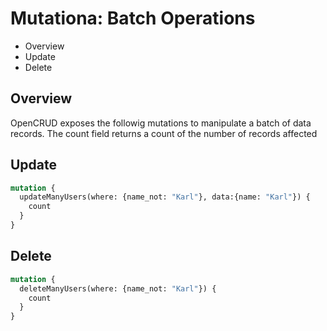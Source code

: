 # Mutationa: Batch Operations

* Overview
* Update
* Delete

## Overview

OpenCRUD exposes the followig mutations to manipulate a batch of data records. The count field returns a count of the number of records affected

## Update

```graphql
mutation {
  updateManyUsers(where: {name_not: "Karl"}, data:{name: "Karl"}) {
    count
  }
}
```

## Delete

```graphql
mutation {
  deleteManyUsers(where: {name_not: "Karl"}) {
    count
  }
}
```